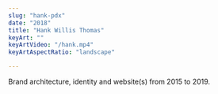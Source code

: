 ```yaml
---
slug: "hank-pdx"
date: "2018"
title: "Hank Willis Thomas"
keyArt: ""
keyArtVideo: "/hank.mp4"
keyArtAspectRatio: "landscape"

---
```


Brand architecture, identity and website(s) from 2015 to 2019.